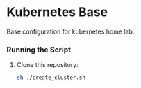 # Kubernetes Base

Base configuration for kubernetes home lab.

### Running the Script

1. Clone this repository:
   ```bash
   sh ./create_cluster.sh
   ```